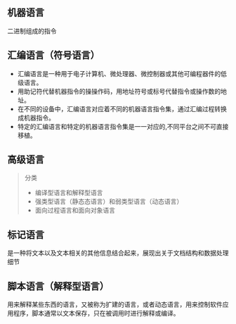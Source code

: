 ## 机器语言

二进制组成的指令

## 汇编语言（符号语言）

- 汇编语言是一种用于电子计算机、微处理器、微控制器或其他可编程器件的低级语言。
- 用助记符代替机器指令的操操作码，用地址符号或标号代替指令或操作数的地址。
- 在不同的设备中，汇编语言对应着不同的机器语言指令集，通过汇编过程转换成机器指令。
- 特定的汇编语言和特定的机器语言指令集是一一对应的,不同平台之间不可直接移植。

## 高级语言

> 分类
> - 编译型语言和解释型语言
> - 强类型语言（静态态语言）和弱类型语言（动态语言）
> - 面向过程语言和面向对象语言

## 标记语言

是一种将文本以及文本相关的其他信息结合起来，展现出关于文档结构和数据处理细节

## 脚本语言（解释型语言）

用来解释某些东西的语言，又被称为扩建的语言，或者动态语言，用来控制软件应用程序，脚本通常以文本保存，只在被调用时进行解释或编译。

